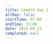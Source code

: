 ```yaml
---
title: Lkmmtd day 2
allDay: false
startTime: 07:00
endTime: 15:00
date: 2023-09-23
completed: null
---
```

